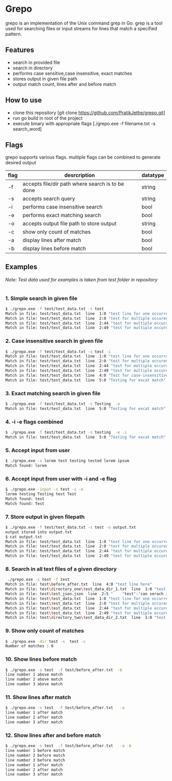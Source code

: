 # Grepo
grepo is an implementation of the Unix command grep in Go. grep is a tool used for searching files or input streams for lines that match a specified pattern.

## Features

- search in provided file
- search in directory
- performs case sensitive,case insensitive, exact matches
- stores output in given file path
- output match count, lines after and before match

## How to use
- clone this repository [git clone https://github.com/PratikJethe/grepo.git]
- run go build in root of the project
- execute binary with appropriate flags [./grepo.exe -f filename.txt -s search_word]




## Flags

grepo supports various flags. multiple flags can be combined to generate desired output

| flag | desrcription | datatype
| ------ | ------ | ---- |
| -f | accepts file/dir path where search is to be done | string
| -s | accepts search query| string
| -i | performs case insensitive search| bool
| -e | performs exact matching search | bool
| -o | accepts output file path to store output | string
| -c | show only count of matches | bool
| -a | display lines after match | bool
| -b | display lines before match | bool


## Examples 
###### Note: Test data used for examples is taken from test folder in repository 
#
#
### 1. Simple search in given file
 
```sh
$ ./grepo.exe -f test/test_data.txt -s test
Match in file: test/test_data.txt  line  1:0 "test line for one occurrencein single line"
Match in file: test/test_data.txt  line  2:0 "test for multiple occurences in single line test test"
Match in file: test/test_data.txt  line  2:44 "test for multiple occurences in single line test test"
Match in file: test/test_data.txt  line  2:49 "test for multiple occurences in single line test test"
```

### 2. Case insensitive search in given file
 
```sh
$ ./grepo.exe -f test/test_data.txt -s test -i
Match in file: test/test_data.txt  line  1:0 "test line for one occurrencein single line"
Match in file: test/test_data.txt  line  2:0 "test for multiple occurences in single line test test"
Match in file: test/test_data.txt  line  2:44 "test for multiple occurences in single line test test"
Match in file: test/test_data.txt  line  2:49 "test for multiple occurences in single line test test"
Match in file: test/test_data.txt  line  4:0 "Test for case-insensitive "
Match in file: test/test_data.txt  line  5:0 "Testing for excat match"
```
### 3. Exact matching search in given file
 
```sh
$ ./grepo.exe -f test/test_data.txt -s Testing  -e
Match in file: test/test_data.txt  line  5:0 "Testing for excat match"
```
### 4. -i -e flags combined
 
```sh
$ ./grepo.exe -f test/test_data.txt -s testing  -e -i
Match in file: test/test_data.txt  line  5:0 "Testing for excat match"
```
### 5. Accept input from user
 
```sh
$ ./grepo.exe -s lorem test testing tested lorem ipsum
Match found: lorem
```

### 6. Accept input from user with -i and -e flag
 
```sh
$ ./grepo.exe -input -s test -i -e
lorem testing Testing test Test
Match found: test
Match found: Test
```

### 7. Store output in given filepath
 
```sh
$ ./grepo.exe -f test/test_data.txt -s test -o output.txt
output stored into output.txt
$ cat output.txt 
Match in file: test/test_data.txt  line  1:0 "test line for one occurrencein single line"
Match in file: test/test_data.txt  line  2:0 "test for multiple occurences in single line test test"
Match in file: test/test_data.txt  line  2:44 "test for multiple occurences in single line test test"
Match in file: test/test_data.txt  line  2:49 "test for multiple occurences in single line test test"
```

### 8. Search in all text files of a given directory
 
```sh
 ./grepo.exe -s test -f test
Match in file: test\before_after.txt  line  4:0 "test line here"
Match in file: test\directory_one\test_data_dir_1.txt  line  1:0 "test data in directory one"
Match in file: test\test_json.json  line  2:5 "    "test":"can serach in files other than txt""
Match in file: test\test_data.txt  line  1:0 "test line for one occurrencein single line"
Match in file: test\test_data.txt  line  2:0 "test for multiple occurences in single line test test"
Match in file: test\test_data.txt  line  2:44 "test for multiple occurences in single line test test"
Match in file: test\test_data.txt  line  2:49 "test for multiple occurences in single line test test"
Match in file: test\directory_two\test_data_dir_2.txt  line  1:0 "test data in directory one
```

### 9. Show only count of matches
 
```sh
$ ./grepo.exe -dir test -s  test -c
Number of matches : 6
```

### 10. Show lines before match
 
```sh
$ ./grepo.exe -s test  -f test/before_after.txt  -b
line number 1 above match 
line number 2 above match
line number 3 above match
```

### 11. Show lines after match
 
```sh
$ ./grepo.exe -s test  -f test/before_after.txt   -a
line number 1 after match 
line number 2 after match
line number 3 after match
```
### 12. Show lines after and before match
 
```sh
$ ./grepo.exe -s test  -f test/before_after.txt   -a -b
line number 1 before match 
line number 2 before match
line number 3 before match
line number 1 after match
line number 2 after match
line number 3 after match
```
